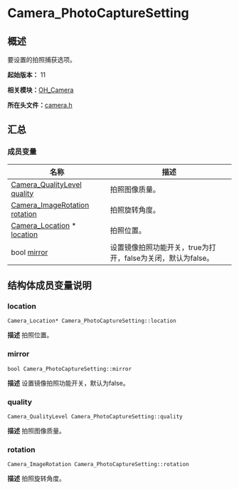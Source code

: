 # Camera_PhotoCaptureSetting


## 概述

要设置的拍照捕获选项。

**起始版本：** 11

**相关模块：**[OH_Camera](_o_h___camera.md)

**所在头文件：**[camera.h](camera_8h.md)

## 汇总


### 成员变量

| 名称 | 描述 | 
| -------- | -------- |
| [Camera_QualityLevel](_o_h___camera.md#camera_qualitylevel) [quality](#quality) | 拍照图像质量。  | 
| [Camera_ImageRotation](_o_h___camera.md#camera_imagerotation) [rotation](#rotation) | 拍照旋转角度。  | 
| [Camera_Location](_camera___location.md) \* [location](#location) | 拍照位置。  | 
| bool [mirror](#mirror) | 设置镜像拍照功能开关，true为打开，false为关闭，默认为false。  | 


## 结构体成员变量说明


### location

```
Camera_Location* Camera_PhotoCaptureSetting::location
```
**描述**
拍照位置。


### mirror

```
bool Camera_PhotoCaptureSetting::mirror
```
**描述**
设置镜像拍照功能开关，默认为false。


### quality

```
Camera_QualityLevel Camera_PhotoCaptureSetting::quality
```
**描述**
拍照图像质量。


### rotation

```
Camera_ImageRotation Camera_PhotoCaptureSetting::rotation
```
**描述**
拍照旋转角度。
